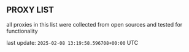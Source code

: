 ## PROXY LIST

all proxies in this list were collected from open sources and tested for functionality

last update: `2025-02-08 13:19:58.596708+00:00` UTC
